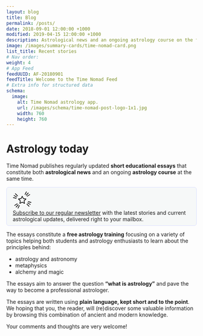 ```yaml
---
layout: blog
title: Blog
permalink: /posts/
date: 2018-09-01 12:00:00 +1000
modified: 2019-04-15 12:00:00 +1000
description: Astrological news and an ongoing astrology course on the foundations of astrology and metaphysics.
image: /images/summary-cards/time-nomad-card.png
list_title: Recent stories
# Nav order:
weight: 4
# App Feed
feedUUID: AF-20180901
feedTitle: Welcome to the Time Nomad Feed
# Extra info for structured data
schema:
  image:
    alt: Time Nomad astrology app.
    url: /images/schema/time-nomad-post-logo-1x1.jpg
    width: 760
    height: 760
---
```


<h1 class="post-title p-name" itemprop="name headline">Astrology today</h1>

Time Nomad publishes regularly updated **short educational essays** that constitute both **astrological news** and an ongoing **astrology course** at the same time.

<div class="container float-clear" style="border: 1px solid #d9ddff; background: #f6f8f8; border-radius: 6px; padding: 8px 8px 8px 16px;">
	  <div class="row">
	  	<div class="col-2">
			<svg width="50" height="50" viewBox="0 0 80 80" xmlns="http://www.w3.org/2000/svg"><g stroke="#000" stroke-width="2.667" fill="none" fill-rule="evenodd" stroke-linecap="round" stroke-linejoin="round"><path d="M40 49.366l-9.889 5.198L32 43.554l-8-7.799 11.056-1.606L40 24.13l4.944 10.018L56 35.755l-8 7.798 1.889 11.011zM20.176 22.652l-9.282-9.282 9.282 9.282zM16.726 27.518L5.46 21.013l11.267 6.505zM14.655 33.05l-12.18-3.263 12.18 3.264zM61.09 24.216l11.01-7.149-11.01 7.15zM57.048 19.83l8.706-9.669-8.706 9.67zM52.067 16.653l5.725-11.235-5.725 11.235z"/><g><path d="M59.824 57.348l9.282 9.282-9.282-9.282zM63.274 52.482l11.267 6.505-11.267-6.505zM65.345 46.95l12.18 3.263-12.18-3.264z"/></g><g><path d="M18.91 55.784L7.9 62.933l11.01-7.15zM22.952 60.17l-8.706 9.669 8.706-9.67zM27.933 63.347l-5.725 11.235 5.725-11.235z"/></g></g></svg>
	  	</div>
	  	<div class="col-10">
	  		<a href="#mc_embed_signup">Subscribe to our regular newsletter</a> with the latest stories and current astrological updates, delivered right to your mailbox.
	  	</div>
	</div>
</div>

The essays constitute a **free astrology training** focusing on a variety of topics helping both students and astrology enthusiasts to learn about the principles behind:

* astrology and astronomy
* metaphysics
* alchemy and magic

The essays aim to answer the question **“what is astrology”** and pave the way to become a professional astrologer.

The essays are written using **plain language, kept short and to the point**. We hoping that you, the reader, will (re)discover some valuable information by browsing this combination of ancient and modern knowledge.

Your comments and thoughts are very welcome!
